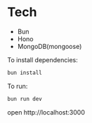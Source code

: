 # Tech

- Bun
- Hono
- MongoDB(mongoose)

To install dependencies:

```sh
bun install
```

To run:

```sh
bun run dev
```

open http://localhost:3000
